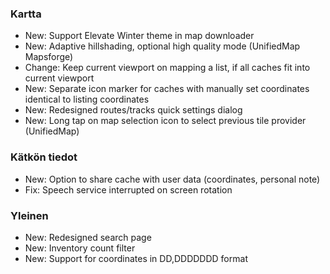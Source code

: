 ### Kartta
- New: Support Elevate Winter theme in map downloader
- New: Adaptive hillshading, optional high quality mode (UnifiedMap Mapsforge)
- Change: Keep current viewport on mapping a list, if all caches fit into current viewport
- New: Separate icon marker for caches with manually set coordinates identical to listing coordinates
- New: Redesigned routes/tracks quick settings dialog
- New: Long tap on map selection icon to select previous tile provider (UnifiedMap)

### Kätkön tiedot
- New: Option to share cache with user data (coordinates, personal note)
- Fix: Speech service interrupted on screen rotation

### Yleinen
- New: Redesigned search page
- New: Inventory count filter
- New: Support for coordinates in DD,DDDDDDD format

